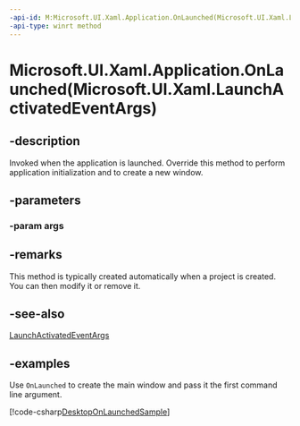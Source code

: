```yaml
---
-api-id: M:Microsoft.UI.Xaml.Application.OnLaunched(Microsoft.UI.Xaml.LaunchActivatedEventArgs)
-api-type: winrt method
---
```


# Microsoft.UI.Xaml.Application.OnLaunched(Microsoft.UI.Xaml.LaunchActivatedEventArgs)

<!--
protected virtual void OnLaunched (Microsoft.UI.Xaml.LaunchActivatedEventArgs args);
-->

## -description

Invoked when the application is launched. Override this method to perform application initialization and to create a new window.

## -parameters

### -param args

## -remarks

This method is typically created automatically when a project is created. You can then modify it or remove it.

## -see-also

[LaunchActivatedEventArgs](launchactivatedeventargs.md)

## -examples

Use `OnLaunched` to create the main window and pass it the first command line argument.

[!code-csharp[DesktopOnLaunchedSample](../microsoft.ui.xaml/code/Application_OnLaunchedSample/MainPage.xaml.cs#SnippetDesktopOnLaunchedSample)]
